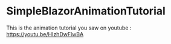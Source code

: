 # SimpleBlazorAnimationTutorial
This is the animation tutorial you saw on youtube : https://youtu.be/HIzhDwFlwBA 

